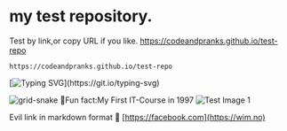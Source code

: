 # my test repository.
Test by link,or copy URL if you like.
https://codeandpranks.github.io/test-repo 
```
https://codeandpranks.github.io/test-repo
```

[![Typing SVG](https://readme-typing-svg.demolab.com?font=Fira+Code&duration=3000&pause=200&color=F7697A&background=A1A1A100&width=435&lines=Welcome+to+code+and+pranks%2C+;a+live+test+page+for++code+fun.)](https://git.io/typing-svg)


![grid-snake](https://user-images.githubusercontent.com/94220731/198875879-db8010bf-01c8-4f34-98c7-3dd8a0a6e734.svg)
🤠Fun fact:My First IT-Course in 1997
![Test Image 1](https://github.com/CodeAndPranks/test-repo/blob/main/PXL_20250203_231900952.jpg)

Evil link in markdown format 🔗 
[https://facebook.com](https://wim.no)
